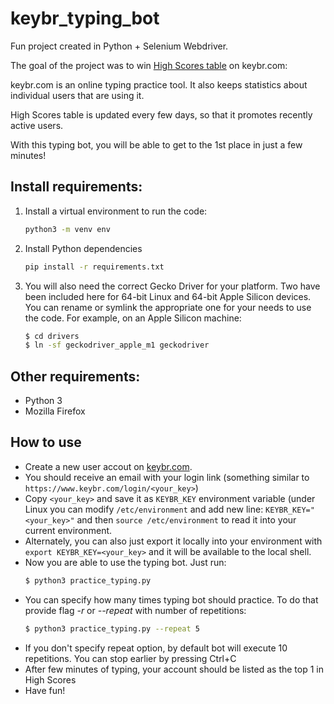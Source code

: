# keybr_typing_bot
Fun project created in Python + Selenium Webdriver.

The goal of the project was to win [High Scores table](https://www.keybr.com/high-scores) on keybr.com:

keybr.com is an online typing practice tool. It also keeps statistics about individual users that are using it.

High Scores table is updated every few days, so that it promotes recently active users.

With this typing bot, you will be able to get to the 1st place in just a few minutes!

## Install requirements:

1. Install a virtual environment to run the code:
    ``` bash 
    python3 -m venv env
    ```

2. Install Python dependencies
    ``` bash
    pip install -r requirements.txt
    ```

3. You will also need the correct Gecko Driver for your platform. Two have been included here for 64-bit Linux and 64-bit Apple Silicon devices. You can rename or symlink the appropriate one for your needs to use the code. For example, on an Apple Silicon machine: 

    ``` bash
    $ cd drivers
    $ ln -sf geckodriver_apple_m1 geckodriver
    ```

## Other requirements:
* Python 3
* Mozilla Firefox

## How to use
* Create a new user accout on [keybr.com](keybr.com).
* You should receive an email with your login link (something similar to `https://www.keybr.com/login/<your_key>`)
* Copy `<your_key>` and save it as `KEYBR_KEY` environment variable (under Linux you can modify `/etc/environment` and add
new line: `KEYBR_KEY="<your_key>"` and then `source /etc/environment` to read it into your current environment. 
* Alternately, you can also just export it locally into your environment with `export KEYBR_KEY=<your_key>` and it will be available to the local shell. 
* Now you are able to use the typing bot. Just run:
    ```bash
    $ python3 practice_typing.py
    ```
* You can specify how many times typing bot should practice. To do that provide flag *-r* or *--repeat* with number of repetitions:
    ```bash
    $ python3 practice_typing.py --repeat 5
    ```
* If you don't specify repeat option, by default bot will execute 10 repetitions. You can stop earlier by pressing Ctrl+C 
* After few minutes of typing, your account should be listed as the top 1 in High Scores
* Have fun!